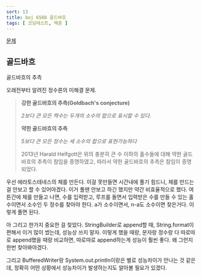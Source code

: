 ```yaml
---
sort: 13
title: boj 6588 골드바흐
tags: [ 코딩테스트, 백준 ]
---
```


[문제](https://www.acmicpc.net/problem/17299)

## 골드바흐

골드바흐의 추측

오래전부터 알려진 정수론의 미해결 문제.

> **강한 골드바흐의 추측(Goldbach's conjecture)**
>
> *2보다 큰 모든 짝수는 두개의 소수의 합으로 표시할 수 있다.*
>
> **약한 골드바흐의 추측**
>
> *5보다 큰 모든 정수는 세 소수의 합으로 표현가능하다*
>
> 2013년 Harald Helfgott은 위의 충분히 큰 수 이하의 홀수들에 대해 약한 골드바흐의 추측이 참임을 증명하였고, 따라서 약한 골드바흐의 추측은 참임이 증명되었다.



우선 에라토스테네스의 체를 만든다. 이걸 못만들면 시간내에 풀기 힘드니, 체를 만드는걸 안보고 할 수 있어야겠다. 이거 풀땐 안보고 하긴 했지만 약간 비효율적으로 했다. 여튼간에 체를 만들고 나면, 수를 입력받고, 루프를 돌면서 입력받은 수를 만들 수 있는 홀수이면서 소수인 두 정수를 찾아야 한다. a가 소수이면서, n-a도 소수이면 찾은거다. 이렇게 풀면 된다.

아 그리고 한가지 중요한 걸 찾았다. StringBuilder로 append할 때, String.format이 편해서 이거 많이 썼는데, 성능상 쓰지 말자. 이렇게 했을 때랑, 문자랑 정수랑 다 따로따로 append했을 때랑 비교하면, 따로따로 append하는게 성능이 훨씬 좋다. 왜 그런지 한번 찾아봐야겠다.

그리고 BufferedWriter랑 System.out.println이랑은 별로 성능차이가 안나는 것 같은데, 정확히 어떤 상황에서 성능차이가 발생하는지도 알아볼 필요가 있겠다.